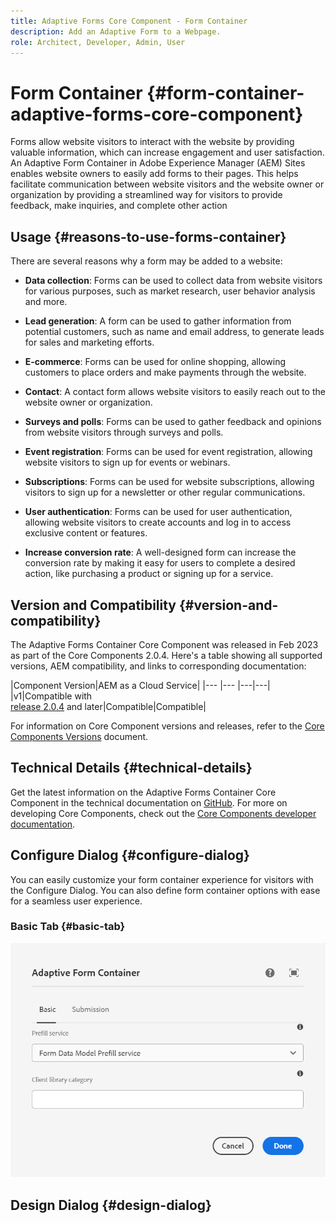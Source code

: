```yaml
---
title: Adaptive Forms Core Component - Form Container
description: Add an Adaptive Form to a Webpage.
role: Architect, Developer, Admin, User
---
```


# Form Container {#form-container-adaptive-forms-core-component}

Forms allow website visitors to interact with the website by providing valuable information, which can increase engagement and user satisfaction. An Adaptive Form Container in Adobe Experience Manager (AEM) Sites enables website owners to easily add forms to their pages. This helps facilitate communication between website visitors and the website owner or organization by providing a streamlined way for visitors to provide feedback, make inquiries, and complete other action

## Usage {#reasons-to-use-forms-container}

There are several reasons why a form may be added to a website:

*   **Data collection**: Forms can be used to collect data from website visitors for various purposes, such as market research, user behavior analysis and more.

*   **Lead generation**: A form can be used to gather information from potential customers, such as name and email address, to generate leads for sales and marketing efforts.

*   **E-commerce**: Forms can be used for online shopping, allowing customers to place orders and make payments through the website.

*   **Contact**: A contact form allows website visitors to easily reach out to the website owner or organization.

*   **Surveys and polls**: Forms can be used to gather feedback and opinions from website visitors through surveys and polls.

*   **Event registration**: Forms can be used for event registration, allowing website visitors to sign up for events or webinars.

*   **Subscriptions**: Forms can be used for website subscriptions, allowing visitors to sign up for a newsletter or other regular communications.

*   **User authentication**: Forms can be used for user authentication, allowing website visitors to create accounts and log in to access exclusive content or features.

*   **Increase conversion rate**: A well-designed form can increase the conversion rate by making it easy for users to complete a desired action, like purchasing a product or signing up for a service.


## Version and Compatibility {#version-and-compatibility}

The Adaptive Forms Container Core Component was released in Feb 2023 as part of the Core Components 2.0.4. Here's a table showing all supported versions, AEM compatibility, and links to corresponding documentation:

|Component Version|AEM as a Cloud Service|
|--- |--- |---|---|
|v1|Compatible with<br>[release 2.0.4](/help/versions.md) and later|Compatible|Compatible|

For information on Core Component versions and releases, refer to the [Core Components Versions](/help/versions.md) document.

<!-- ## Sample Component Output {#sample-component-output}

To experience the Accordion Component as well as see examples of its configuration options as well as HTML and JSON output, visit the [Component Library](https://adobe.com/go/aem_cmp_library_accordion). -->

## Technical Details {#technical-details}

Get the latest information on the Adaptive Forms Container Core Component in the technical documentation on [GitHub](https://github.com/adobe/aem-core-forms-components/tree/master/ui.af.apps/src/main/content/jcr_root/apps/core/fd/components/form/container/v1/container). For more on developing Core Components, check out the [Core Components developer documentation](/help/developing/overview.md).

## Configure Dialog {#configure-dialog}

You can easily customize your form container experience for visitors with the Configure Dialog. You can also define form container options with ease for a seamless user experience.

### Basic Tab {#basic-tab}

![Basic tab](/help/adaptive-forms/assets/formcontainer_basictab.png)



## Design Dialog {#design-dialog}



